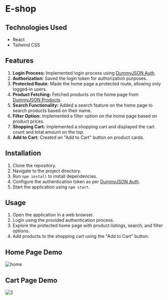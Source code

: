 # E-shop

## Technologies Used

- React
- Tailwind CSS

## Features

1. **Login Process:** Implemented login process using [DummyJSON Auth](https://dummyjson.com/docs/auth).
2. **Authorization:** Saved the login token for authorization purposes.
3. **Protected Route:** Made the home page a protected route, allowing only logged-in users.
4. **Product Fetching:** Fetched products on the home page from [DummyJSON Products](https://dummyjson.com/docs/products).
5. **Search Functionality:** Added a search feature on the home page to search products based on their name.
6. **Filter Option:** Implemented a filter option on the home page based on product prices.
7. **Shopping Cart:** Implemented a shopping cart and displayed the cart count and total amount on the top.
8. **Add to Cart:** Created an "Add to Cart" button on product cards.

## Installation

1. Clone the repository.
2. Navigate to the project directory.
3. Run `npm install` to install dependencies.
4. Configure the authentication token as per [DummyJSON Auth](https://dummyjson.com/docs/auth).
5. Start the application using `npm start`.

## Usage

1. Open the application in a web browser.
2. Login using the provided authentication process.
3. Explore the protected home page with product listings, search, and filter options.
4. Add products to the shopping cart using the "Add to Cart" button.

## Home Page Demo

![home](https://github.com/Tareq-dev/e-shop/assets/76741381/bab1395c-84f8-4c81-8179-463e016ec564)

## Cart Page Demo

![2](https://github.com/Tareq-dev/e-shop/assets/76741381/eb8a2c6b-5cd2-49a7-82bd-883561933427)

